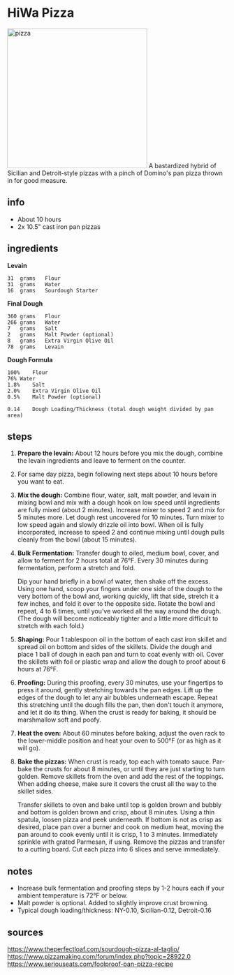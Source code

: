 # HiWa Pizza
<img src="https://seattlemag.com/sites/default/files/field/image/1-3.jpg" alt="pizza" width="320"/>
A bastardized hybrid of Sicilian and Detroit-style pizzas with a pinch of Domino's pan pizza thrown in for good measure.

## info
* About 10 hours
* 2x	10.5" cast iron pan pizzas

## ingredients
**Levain**
```
31	grams	Flour
31	grams	Water
16	grams	Sourdough Starter
```
**Final Dough**
```
360	grams	Flour
266	grams	Water
7	grams	Salt
2	grams	Malt Powder (optional)
8	grams	Extra Virgin Olive Oil
78	grams	Levain
```
**Dough Formula**
```
100%	Flour
76%	Water
1.8%	Salt
2.0%	Extra Virgin Olive Oil
0.5%	Malt Powder (optional)

0.14	Dough Loading/Thickness (total dough weight divided by pan area)
```

## steps
1. **Prepare the levain:** About 12 hours before you mix the dough, combine the levain ingredients and leave to ferment on the counter.

2. For same day pizza, begin following next steps about 10 hours before you want to eat.

3. **Mix the dough:** Combine flour, water, salt, malt powder, and levain in mixing bowl and mix with a dough hook on low speed until ingredients are fully mixed (about 2 minutes). Increase mixer to speed 2 and mix for 5 minutes more. Let dough rest uncovered for 10 minutes. Turn mixer to low speed again and slowly drizzle oil into bowl. When oil is fully incorporated, increase to speed 2 and continue mixing until dough pulls cleanly from the bowl (about 15 minutes).

4. **Bulk Fermentation:** Transfer dough to oiled, medium bowl, cover, and allow to ferment for 2 hours total at 76°F. Every 30 minutes during fermentation, perform a stretch and fold.

	Dip your hand briefly in a bowl of water, then shake off the excess. Using one hand, scoop your fingers under one side of the dough to the very bottom of the bowl and, working quickly, lift that side, stretch it a few inches, and fold it over to the opposite side. Rotate the bowl and repeat, 4 to 6 times, until you’ve worked all the way around the dough. (The dough will become noticeably tighter and a little more difficult to stretch with each fold.)

5. **Shaping:** Pour 1 tablespoon oil in the bottom of each cast iron skillet and spread oil on bottom and sides of the skillets. Divide the dough and place 1 ball of dough in each pan and turn to coat evenly with oil. Cover the skillets with foil or plastic wrap and allow the dough to proof about 6 hours at 76°F.

6. **Proofing:** During this proofing, every 30 minutes, use your fingertips to press it around, gently stretching towards the pan edges. Lift up the edges of the dough to let any air bubbles underneath escape. Repeat this stretching until the dough fills the pan, then don't touch it anymore, and let it do its thing. When the crust is ready for baking, it should be marshmallow soft and poofy.

7. **Heat the oven:** About 60 minutes before baking, adjust the oven rack to the lower-middle position and heat your oven to 500°F (or as high as it will go).

8. **Bake the pizzas:** When crust is ready, top each with tomato sauce. Par-bake the crusts for about 8 minutes, or until they are just starting to turn golden. Remove skillets from the oven and add the rest of the toppings. When adding cheese, make sure it covers the crust all the way to the skillet sides.

	Transfer skillets to oven and bake until top is golden brown and bubbly and bottom is golden brown and crisp, about 8 minutes. Using a thin spatula, loosen pizza and peek underneath. If bottom is not as crisp as desired, place pan over a burner and cook on medium heat, moving the pan around to cook evenly until it is crisp, 1 to 3 minutes. Immediately sprinkle with grated Parmesan, if using. Remove the pizzas and transfer to a cutting board. Cut each pizza into 6 slices and serve immediately.

## notes
* Increase bulk fermentation and proofing steps by 1-2 hours each if your ambient temperature is 72°F or below.
* Malt powder is optional. Added to slightly improve crust browning.
* Typical dough loading/thickness: NY-0.10, Sicilian-0.12, Detroit-0.16

## sources
https://www.theperfectloaf.com/sourdough-pizza-al-taglio/  
https://www.pizzamaking.com/forum/index.php?topic=28922.0  
https://www.seriouseats.com/foolproof-pan-pizza-recipe  
